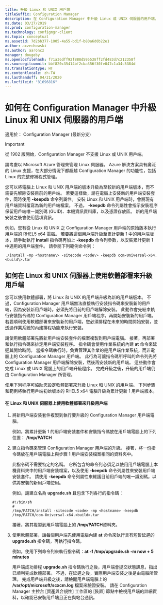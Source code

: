```yaml
---
title: 升級 Linux 和 UNIX 用戶端
titleSuffix: Configuration Manager
description: 在 Configuration Manager 中升級 Linux 或 UNIX 伺服器的用戶端。
ms.date: 03/27/2019
ms.prod: configuration-manager
ms.technology: configmgr-client
ms.topic: conceptual
ms.assetid: 7d2bb377-1005-4a55-bd1f-b80a6d0b22e1
author: aczechowski
ms.author: aaroncz
manager: dougeby
ms.openlocfilehash: f71a36dff92f888d595538ff2fd483d7c212358f
ms.sourcegitcommit: bbf820c35414bf2cba356f30fe047c1a34c5384d
ms.translationtype: HT
ms.contentlocale: zh-TW
ms.lasthandoff: 04/21/2020
ms.locfileid: "81696816"
---
```

# <a name="how-to-upgrade-clients-for-linux-and-unix-servers-in-configuration-manager"></a>如何在 Configuration Manager 中升級 Linux 和 UNIX 伺服器的用戶端

適用於：  Configuration Manager (最新分支)

> [!Important]  
> 從 1902 版開始，Configuration Manager 不支援 Linux 或 UNIX 用戶端。 
> 
> 請考慮以 Microsoft Azure 管理來管理 Linux 伺服器。 Azure 解決方案具有廣泛的 Linux 支援，在大部分情況下都超越 Configuration Manager 的功能性，包括 Linux 的完整修補程式管理。

您可以將電腦上 Linux 和 UNIX 用戶端的版本升級為至較新的用戶端版本，而不需要先解除安裝目前的用戶端。 若要這樣做，請在電腦上安裝新的用戶端安裝套件，同時使用 **-keepdb** 命令列屬性。 安裝 Linux 和 UNIX 用戶端時，會將現有用戶端資料覆寫為新的用戶端檔案。 不過， **-keepdb** 命令列屬性會指示安裝程序保留用戶端唯一識別碼 (GUID)、本機資訊資料庫，以及憑證存放區。 新的用戶端安裝之後會使用這項資訊。  

 例如，您有從 Linux 和 UNIX 之 Configuration Manager 用戶端的原始版本執行用戶端的 RHEL5 x64 電腦。 若要將這個用戶端升級至累計更新 1 中的用戶端版本，請手動執行 **install** 指令碼再加上 **-keepdb** 命令列參數，以安裝累計更新 1 中適用的用戶端套件。 請參閱下列範例命令列：  

`./install -mp <hostname\> -sitecode <code\> -keepdb ccm-Universal-x64.<build\>.tar`  



## <a name="how-to-use-a-software-deployment-to-upgrade-the-client-on-linux-and-unix-servers"></a>如何在 Linux 和 UNIX 伺服器上使用軟體部署來升級用戶端  
 您可以使用軟體部署，將 Linux 和 UNIX 的用戶端升級為新的用戶端版本。 不過，Configuration Manager 用戶端無法直接執行安裝指令碼來安裝新的用戶端，因為安裝新用戶端時，必須先將目前的用戶端解除安裝。 此動作會先結束執行安裝指令碼的 Configuration Manager 用戶端程序，再開始安裝新的用戶端。 若要順利使用軟體部署來安裝新的用戶端，您必須排程在未來的時間開始安裝，並透過作業系統的內建排程功能來執行安裝。  

 請使用軟體部署先將新用戶端安裝套件的檔案複製到用戶端電腦。 接著，再部署和執行指令碼來排定用戶端安裝程序。 指令碼會使用作業系統的內建 **at** 命令來延遲其開始時間。 當指令碼執行時，負責管理其作業的是用戶端作業系統，而非電腦上的 Configuration Manager 用戶端。 此行為可讓指令碼所呼叫的命令列先將 Configuration Manager 用戶端解除安裝，然後再安裝新的用戶端。 這些動作會完成 Linux 或 UNIX 電腦上的用戶端升級程序。 完成升級之後，升級的用戶端仍由 Configuration Manager 所管理。  

 使用下列程序可協助您設定軟體部署來升級 Linux 和 UNIX 的用戶端。 下列步驟和範例將執行用戶端初始版本的 RHEL5 x64 電腦升級為累計更新 1 用戶端版本。  

#### <a name="to-use-a-software-deployment-to-upgrade-the-client-on-linux-and-unix-servers"></a>在 Linux 和 UNIX 伺服器上使用軟體部署來升級用戶端  

1. 將新用戶端安裝套件複製到執行要升級的 Configuration Manager 用戶端電腦。  

    例如，將累計更新 1 的用戶端安裝套件和安裝指令碼放在用戶端電腦上的下列位置： **/tmp/PATCH**  

2. 建立指令碼來管理 Configuration Manager 用戶端的升級。 接著，將一份指令碼放在用戶端電腦上與步驟 1 用戶端安裝檔案相同的資料夾中。  

    此指令碼不需要特定的名稱。 它所包含的命令列必須足以使用用戶端電腦上本機資料夾中的用戶端安裝檔案，以及使用 **-keepdb** 命令列屬性來安裝用戶端安裝套件。 請使用 **-keepdb** 命令列屬性來維護目前用戶端的唯一識別碼，以供將安裝的新用戶端使用。  

    例如，請建立名為 **upgrade.sh** 且包含下列各行的指令碼：  

   ```  
   #!/bin/sh  
   #  
   /tmp/PATCH/install -sitecode <code> -mp <hostname> -keepdb /tmp/PATCH/ccm-Universal-x64.<build>.tar  

   ```  

    接著，將其複製到用戶端電腦上的 **/tmp/PATCH**資料夾。

3. 使用軟體部署，讓每個用戶端先使用電腦內建 **at** 命令來執行具有短暫延遲的 **upgrade.sh** 指令碼，再執行指令碼。  

    例如，使用下列命令列來執行指令碼：**at -f /tmp/upgrade.sh -m now + 5 minutes**  

   用戶端成功排程 **upgrade.sh** 指令碼執行之後，用戶端會提交狀態訊息，指出已順利完成軟體部署。 不過，在延遲之後，實際用戶端安裝之後是由電腦所管理。 完成用戶端升級之後，請檢閱用戶端電腦上的 **/var/opt/microsoft/scxcm.log** 檔案來驗證安裝。 請在 Configuration Manager 主控台 [資產與合規性]  工作區的 [裝置]  節點中檢視用戶端的詳細資料，以確認已安裝用戶端且正在與站台通訊。  
